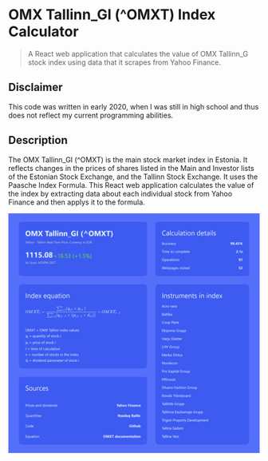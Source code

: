 # OMX Tallinn_GI (^OMXT) Index Calculator

> A React web application that calculates the value of OMX Tallinn_G stock index using data that it scrapes from Yahoo Finance.

## Disclaimer
This code was written in early 2020, when I was still in high school and thus does not reflect my current programming abilities.


## Description
The OMX Tallinn_GI (^OMXT) is the main stock market index in Estonia. It reflects changes in the prices of shares listed in the Main and Investor lists of the Estonian Stock Exchange, and the Tallinn Stock Exchange. It uses the Paasche Index Formula. This React web application calculates the value of the index by extracting data about each individual stock from Yahoo Finance and then applys it to the formula.

![](Header.png)

